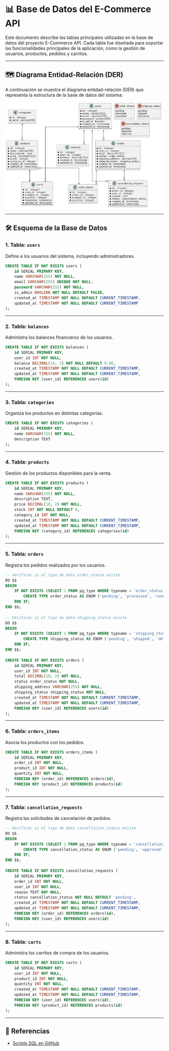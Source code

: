# 📊 Base de Datos del E-Commerce API

Este documento describe las tablas principales utilizadas en la base de datos del proyecto E-Commerce API. Cada tabla fue diseñada para soportar las funcionalidades principales de la aplicación, como la gestión de usuarios, productos, pedidos y carritos.

---

## 🗺️ Diagrama Entidad-Relación (DER)

A continuación se muestra el diagrama entidad-relación (DER) que representa la estructura de la base de datos del sistema:

![E-Commerce Database DER](./ecommerce-api-database-der.png)

---

## 🛠️ Esquema de la Base de Datos

### 1. Tabla: `users`
Define a los usuarios del sistema, incluyendo administradores.

```sql
CREATE TABLE IF NOT EXISTS users (
    id SERIAL PRIMARY KEY,
    name VARCHAR(255) NOT NULL,
    email VARCHAR(255) UNIQUE NOT NULL,
    password VARCHAR(255) NOT NULL,
    is_admin BOOLEAN NOT NULL DEFAULT FALSE,
    created_at TIMESTAMP NOT NULL DEFAULT CURRENT_TIMESTAMP,
    updated_at TIMESTAMP NOT NULL DEFAULT CURRENT_TIMESTAMP
);
```

---

### 2. Tabla: `balances`
Administra los balances financieros de los usuarios.

```sql
CREATE TABLE IF NOT EXISTS balances (
    id SERIAL PRIMARY KEY,
    user_id INT NOT NULL,
    balance DECIMAL(10, 2) NOT NULL DEFAULT 0.00,
    created_at TIMESTAMP NOT NULL DEFAULT CURRENT_TIMESTAMP,
    updated_at TIMESTAMP NOT NULL DEFAULT CURRENT_TIMESTAMP,
    FOREIGN KEY (user_id) REFERENCES users(id)
);
```

---

### 3. Tabla: `categories`
Organiza los productos en distintas categorías.

```sql
CREATE TABLE IF NOT EXISTS categories (
    id SERIAL PRIMARY KEY,
    name VARCHAR(255) NOT NULL,
    description TEXT
);
```

---

### 4. Tabla: `products`
Gestión de los productos disponibles para la venta.

```sql
CREATE TABLE IF NOT EXISTS products (
    id SERIAL PRIMARY KEY,
    name VARCHAR(255) NOT NULL,
    description TEXT,
    price DECIMAL(10, 2) NOT NULL,
    stock INT NOT NULL DEFAULT 0,
    category_id INT NOT NULL,
    created_at TIMESTAMP NOT NULL DEFAULT CURRENT_TIMESTAMP,
    updated_at TIMESTAMP NOT NULL DEFAULT CURRENT_TIMESTAMP,
    FOREIGN KEY (category_id) REFERENCES categories(id)
);
```

---

### 5. Tabla: `orders`
Registra los pedidos realizados por los usuarios.

```sql
-- Verificar si el tipo de dato order_status existe
DO $$
BEGIN
    IF NOT EXISTS (SELECT 1 FROM pg_type WHERE typname = 'order_status') THEN
        CREATE TYPE order_status AS ENUM ('pending', 'processed', 'cancelled');
    END IF;
END $$;

-- Verificar si el tipo de dato shipping_status existe
DO $$
BEGIN
    IF NOT EXISTS (SELECT 1 FROM pg_type WHERE typname = 'shipping_status') THEN
        CREATE TYPE shipping_status AS ENUM ('pending', 'shipped', 'delivered');
    END IF;
END $$;

CREATE TABLE IF NOT EXISTS orders (
    id SERIAL PRIMARY KEY,
    user_id INT NOT NULL,
    total DECIMAL(10, 2) NOT NULL,
    status order_status NOT NULL,
    shipping_address VARCHAR(255) NOT NULL,
    shipping_status shipping_status NOT NULL,
    created_at TIMESTAMP NOT NULL DEFAULT CURRENT_TIMESTAMP,
    updated_at TIMESTAMP NOT NULL DEFAULT CURRENT_TIMESTAMP,
    FOREIGN KEY (user_id) REFERENCES users(id)
);
```

---

### 6. Tabla: `orders_items`
Asocia los productos con los pedidos.

```sql
CREATE TABLE IF NOT EXISTS orders_items (
    id SERIAL PRIMARY KEY,
    order_id INT NOT NULL,
    product_id INT NOT NULL,
    quantity INT NOT NULL,
    FOREIGN KEY (order_id) REFERENCES orders(id),
    FOREIGN KEY (product_id) REFERENCES products(id)
);
```

---

### 7. Tabla: `cancellation_requests`
Registra las solicitudes de cancelación de pedidos.

```sql
-- Verificar si el tipo de dato cancellation_status existe
DO $$
BEGIN
    IF NOT EXISTS (SELECT 1 FROM pg_type WHERE typname = 'cancellation_status') THEN
        CREATE TYPE cancellation_status AS ENUM ('pending', 'approved', 'rejected');
    END IF;
END $$;

CREATE TABLE IF NOT EXISTS cancellation_requests (
    id SERIAL PRIMARY KEY,
    order_id INT NOT NULL,
    user_id INT NOT NULL,
    reason TEXT NOT NULL,
    status cancellation_status NOT NULL DEFAULT 'pending',
    created_at TIMESTAMP NOT NULL DEFAULT CURRENT_TIMESTAMP,
    updated_at TIMESTAMP NOT NULL DEFAULT CURRENT_TIMESTAMP,
    FOREIGN KEY (order_id) REFERENCES orders(id),
    FOREIGN KEY (user_id) REFERENCES users(id)
);
```

---

### 8. Tabla: `carts`
Administra los carritos de compra de los usuarios.

```sql
CREATE TABLE IF NOT EXISTS carts (
    id SERIAL PRIMARY KEY,
    user_id INT NOT NULL,
    product_id INT NOT NULL,
    quantity INT NOT NULL,
    created_at TIMESTAMP NOT NULL DEFAULT CURRENT_TIMESTAMP,
    updated_at TIMESTAMP NOT NULL DEFAULT CURRENT_TIMESTAMP,
    FOREIGN KEY (user_id) REFERENCES users(id),
    FOREIGN KEY (product_id) REFERENCES products(id)
);
```

---

## 🔗 Referencias

- [Scripts SQL en GitHub](https://github.com/DaytonPlus/ecommerce-api/tree/main/scripts/sql)

